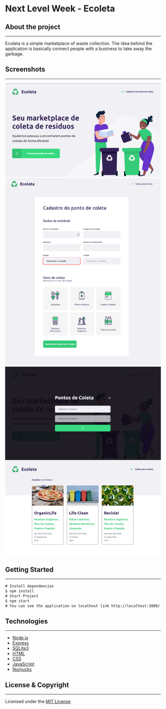 # Next Level Week - Ecoleta

## About the project

---

Ecoleta is a simple marketplace of waste collection. The idea behind the application is basically connect people with a business to take away the garbage.

## Screenshots

---

![Home Page](./public/assets/home.png)
![Register](./public/assets/results.png)
![Search](./public/assets/searching.png)
![Result](./public/assets/final.png)

## Getting Started

---

    # Install dependencies
    $ npm install
    # Start Project
    $ npm start
    # You can see the application on localhost link http://localhost:3000/

## Technologies

---

- [Node.js](https://nodejs.org/)
- [Express](https://expressjs.com/)
- [SQLite3](https://www.sqlite.org/index.html)
- [HTML](https://developer.mozilla.org/en-US/docs/Web/HTML)
- [CSS](https://developer.mozilla.org/en-US/docs/Web/CSS)
- [JavaScript](https://developer.mozilla.org/en-US/docs/Web/JavaScript)
- [Nunjucks](https://mozilla.github.io/nunjucks/)

## License & Copyright

---

Licensed under the [MIT License](LICENSE)
